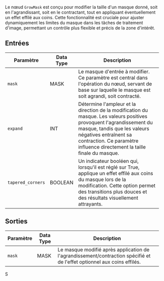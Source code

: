 Le nœud `GrowMask` est conçu pour modifier la taille d'un masque donné, soit en l'agrandissant, soit en le contractant, tout en appliquant éventuellement un effet effilé aux coins. Cette fonctionnalité est cruciale pour ajuster dynamiquement les limites du masque dans les tâches de traitement d'image, permettant un contrôle plus flexible et précis de la zone d'intérêt.

## Entrées

| Paramètre | Data Type | Description |
|-----------|-------------|-------------|
| `mask`    | MASK        | Le masque d'entrée à modifier. Ce paramètre est central dans l'opération du nœud, servant de base sur laquelle le masque est soit agrandi, soit contracté. |
| `expand`  | INT         | Détermine l'ampleur et la direction de la modification du masque. Les valeurs positives provoquent l'agrandissement du masque, tandis que les valeurs négatives entraînent sa contraction. Ce paramètre influence directement la taille finale du masque. |
| `tapered_corners` | BOOLEAN    | Un indicateur booléen qui, lorsqu'il est réglé sur True, applique un effet effilé aux coins du masque lors de la modification. Cette option permet des transitions plus douces et des résultats visuellement attrayants. |

## Sorties

| Paramètre | Data Type | Description |
|-----------|-------------|-------------|
| `mask`    | MASK        | Le masque modifié après application de l'agrandissement/contraction spécifié et de l'effet optionnel aux coins effilés. |
S
